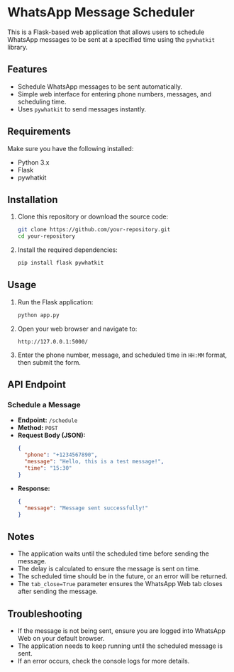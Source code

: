# WhatsApp Message Scheduler

This is a Flask-based web application that allows users to schedule WhatsApp messages to be sent at a specified time using the `pywhatkit` library.

## Features

- Schedule WhatsApp messages to be sent automatically.
- Simple web interface for entering phone numbers, messages, and scheduling time.
- Uses `pywhatkit` to send messages instantly.

## Requirements

Make sure you have the following installed:

- Python 3.x
- Flask
- pywhatkit

## Installation

1. Clone this repository or download the source code:

   ```bash
   git clone https://github.com/your-repository.git
   cd your-repository
   ```

2. Install the required dependencies:

   ```bash
   pip install flask pywhatkit
   ```

## Usage

1. Run the Flask application:

   ```bash
   python app.py
   ```

2. Open your web browser and navigate to:

   ```
   http://127.0.0.1:5000/
   ```

3. Enter the phone number, message, and scheduled time in `HH:MM` format, then submit the form.

## API Endpoint

### Schedule a Message

- **Endpoint:** `/schedule`
- **Method:** `POST`
- **Request Body (JSON):**
  ```json
  {
    "phone": "+1234567890",
    "message": "Hello, this is a test message!",
    "time": "15:30"
  }
  ```
- **Response:**
  ```json
  {
    "message": "Message sent successfully!"
  }
  ```

## Notes

- The application waits until the scheduled time before sending the message.
- The delay is calculated to ensure the message is sent on time.
- The scheduled time should be in the future, or an error will be returned.
- The `tab_close=True` parameter ensures the WhatsApp Web tab closes after sending the message.

## Troubleshooting

- If the message is not being sent, ensure you are logged into WhatsApp Web on your default browser.
- The application needs to keep running until the scheduled message is sent.
- If an error occurs, check the console logs for more details.

##
